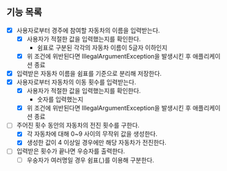 ## 기능 목록
- [x] 사용자로부터 경주에 참여할 자동차의 이름을 입력받는다.
  - [x] 사용자가 적절한 값을 입력했는지를 확인한다.
    - 쉼표로 구분된 각각의 자동차 이름이 5글자 이하인지
  - [x] 위 조건에 위반된다면 IllegalArgumentException을 발생시킨 후 애플리케이션 종료
- [x] 입력받은 자동차 이름을 쉼표를 기준으로 분리해 저장한다.
- [x] 사용자로부터 자동차의 이동 횟수를 입력받는다.
   - [x] 사용자가 적절한 값을 입력했는지를 확인한다.
       - 숫자를 입력했는지
  - [x] 위 조건에 위반된다면 IllegalArgumentException을 발생시킨 후 애플리케이션 종료
- [ ] 주어진 횟수 동안의 자동차의 전진 횟수를 구한다.
  - [x] 각 자동차에 대해 0~9 사이의 무작위 값을 생성한다.
  - [x] 생성한 값이 4 이상일 경우에만 해당 자동차가 전진한다.
- [ ] 입력받은 횟수가 끝나면 우승자를 출력한다.
  - [ ] 우숭자가 여러명일 경우 쉼표(,)를 이용해 구분한다.